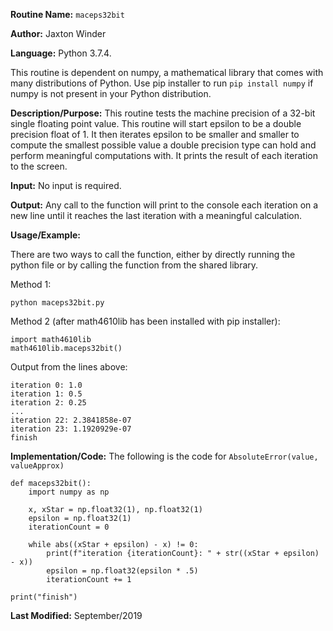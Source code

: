 
**Routine Name:** `maceps32bit`

**Author:** Jaxton Winder

**Language:** Python 3.7.4.

This routine is dependent on numpy, a mathematical library that comes with many distributions of Python. Use pip installer to run ``pip install numpy`` if numpy is not present in your Python distribution.

**Description/Purpose:** This routine tests the machine precision of a 32-bit single floating point value. This routine will start epsilon to be a double precision float of 1. It then iterates epsilon to be smaller and smaller to compute the smallest possible value a double precision type can hold and perform meaningful computations with. It prints the result of each iteration to the screen.

**Input:** No input is required.

**Output:** Any call to the function will print to the console each iteration on a new line until it reaches the last iteration with a meaningful calculation.

**Usage/Example:**

There are two ways to call the function, either by directly running the python file or by calling the function from the shared library.

Method 1:

    python maceps32bit.py

Method 2 (after math4610lib has been installed with pip installer):

    import math4610lib
    math4610lib.maceps32bit()

Output from the lines above:

    iteration 0: 1.0
    iteration 1: 0.5
    iteration 2: 0.25
    ...
    iteration 22: 2.3841858e-07
    iteration 23: 1.1920929e-07
    finish

**Implementation/Code:** The following is the code for `AbsoluteError(value, valueApprox)`

    def maceps32bit():
        import numpy as np

        x, xStar = np.float32(1), np.float32(1)
        epsilon = np.float32(1)
        iterationCount = 0

        while abs((xStar + epsilon) - x) != 0:
            print(f"iteration {iterationCount}: " + str((xStar + epsilon) - x))
            epsilon = np.float32(epsilon * .5)
            iterationCount += 1

    print("finish")

**Last Modified:** September/2019
